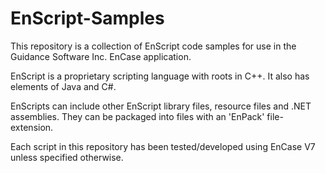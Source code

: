 # EnScript-Samples
This repository is a collection of EnScript code samples for use in the Guidance Software Inc. EnCase application.

EnScript is a proprietary scripting language with roots in C++. It also has elements of Java and C#.

EnScripts can include other EnScript library files, resource files and .NET assemblies. They can be packaged into files with an 'EnPack' file-extension.

Each script in this repository has been tested/developed using EnCase V7 unless specified otherwise.
